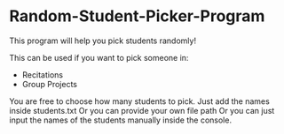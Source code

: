 # Random-Student-Picker-Program

This program will help you pick students randomly!

This can be used if you want to pick someone in:
- Recitations
- Group Projects

You are free to choose how many students to pick.
Just add the names inside students.txt
Or you can provide your own file path
Or you can just input the names of the students manually inside the console.
